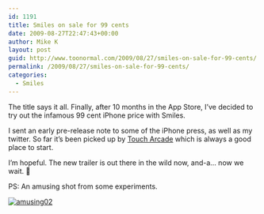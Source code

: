 ```yaml
---
id: 1191
title: Smiles on sale for 99 cents
date: 2009-08-27T22:47:43+00:00
author: Mike K
layout: post
guid: http://www.toonormal.com/2009/08/27/smiles-on-sale-for-99-cents/
permalink: /2009/08/27/smiles-on-sale-for-99-cents/
categories:
  - Smiles
---
```

The title says it all. Finally, after 10 months in the App Store, I&#8217;ve decided to try out the infamous 99 cent iPhone price with Smiles.

I sent an early pre-release note to some of the iPhone press, as well as my twitter. So far it&#8217;s been picked up by [Touch Arcade](http://toucharcade.com/2009/08/27/99-cent-sales/) which is always a good place to start.

I&#8217;m hopeful. The new trailer is out there in the wild now, and-a&#8230; now we wait. 🙂

PS: An amusing shot from some experiments.

[<img src="/wp-content/uploads/2009/08/amusing02-450x281.png" alt="amusing02" title="amusing02" width="450" height="281" class="aligncenter size-medium wp-image-1193" srcset="/wp-content/uploads/2009/08/amusing02-450x281.png 450w, /wp-content/uploads/2009/08/amusing02.png 960w" sizes="(max-width: 450px) 100vw, 450px" />](/wp-content/uploads/2009/08/amusing02.png)